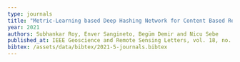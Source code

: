 ```yaml
---
type: journals
title: "Metric-Learning based Deep Hashing Network for Content Based Retrieval of Remote Sensing Images"
year: 2021
authors: Subhankar Roy, Enver Sangineto, Begüm Demir and Nicu Sebe
published_at: IEEE Geoscience and Remote Sensing Letters, vol. 18, no. 2, pp. 226-230, 2021
bibtex: /assets/data/bibtex/2021-5-journals.bibtex
---
```

